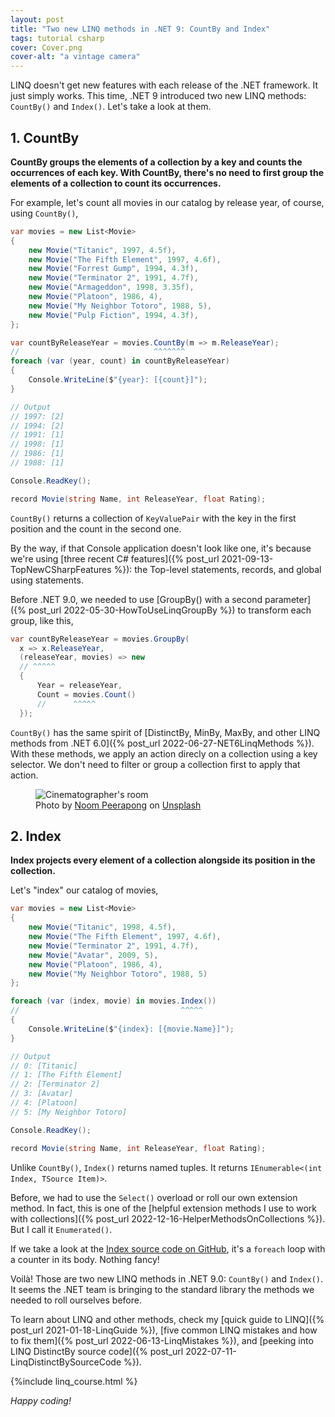 ```yaml
---
layout: post
title: "Two new LINQ methods in .NET 9: CountBy and Index"
tags: tutorial csharp
cover: Cover.png
cover-alt: "a vintage camera" 
---
```


LINQ doesn't get new features with each release of the .NET framework. It just simply works. This time, .NET 9 introduced two new LINQ methods: `CountBy()` and `Index()`. Let's take a look at them.

## 1. CountBy

**CountBy groups the elements of a collection by a key and counts the occurrences of each key. With CountBy, there's no need to first group the elements of a collection to count its occurrences.**

For example, let's count all movies in our catalog by release year, of course, using `CountBy()`,

```csharp
var movies = new List<Movie>
{
    new Movie("Titanic", 1997, 4.5f),
    new Movie("The Fifth Element", 1997, 4.6f),
    new Movie("Forrest Gump", 1994, 4.3f),
    new Movie("Terminator 2", 1991, 4.7f),
    new Movie("Armageddon", 1998, 3.35f),
    new Movie("Platoon", 1986, 4),
    new Movie("My Neighbor Totoro", 1988, 5),
    new Movie("Pulp Fiction", 1994, 4.3f),
};

var countByReleaseYear = movies.CountBy(m => m.ReleaseYear);
//                              ^^^^^^^
foreach (var (year, count) in countByReleaseYear)
{
    Console.WriteLine($"{year}: [{count}]");
}

// Output
// 1997: [2]
// 1994: [2]
// 1991: [1]
// 1998: [1]
// 1986: [1]
// 1988: [1]

Console.ReadKey();

record Movie(string Name, int ReleaseYear, float Rating);
```

`CountBy()` returns a collection of `KeyValuePair` with the key in the first position and the count in the second one.

By the way, if that Console application doesn't look like one, it's because we're using [three recent C# features]({% post_url 2021-09-13-TopNewCSharpFeatures %}): the Top-level statements, records, and global using statements.

Before .NET 9.0, we needed to use [GroupBy() with a second parameter]({% post_url 2022-05-30-HowToUseLinqGroupBy %}) to transform each group, like this,

```csharp
var countByReleaseYear = movies.GroupBy(
  x => x.ReleaseYear,
  (releaseYear, movies) => new
  // ^^^^^
  {
      Year = releaseYear,
      Count = movies.Count()
      //      ^^^^^
  });
```

`CountBy()` has the same spirit of [DistinctBy, MinBy, MaxBy, and other LINQ methods from .NET 6.0]({% post_url 2022-06-27-NET6LinqMethods %}). With these methods, we apply an action direcly on a collection using a key selector. We don't need to filter or group a collection first to apply that action.

<figure>
<img src="https://images.unsplash.com/photo-1440404653325-ab127d49abc1?crop=entropy&cs=tinysrgb&fit=crop&fm=jpg&h=400&ixid=MnwxfDB8MXxyYW5kb218MHx8fHx8fHx8MTcxMDk3NzY4Mw&ixlib=rb-4.0.3&q=80&w=600" alt="Cinematographer's room">

<figcaption>Photo by <a href="https://unsplash.com/@imnoom?utm_content=creditCopyText&utm_medium=referral&utm_source=unsplash">Noom Peerapong</a> on <a href="https://unsplash.com/photos/two-reels-2uwFEAGUm6E?utm_content=creditCopyText&utm_medium=referral&utm_source=unsplash">Unsplash</a></figcaption>
</figure>

## 2. Index

**Index projects every element of a collection alongside its position in the collection.**

Let's "index" our catalog of movies,

```csharp
var movies = new List<Movie>
{
    new Movie("Titanic", 1998, 4.5f),
    new Movie("The Fifth Element", 1997, 4.6f),
    new Movie("Terminator 2", 1991, 4.7f),
    new Movie("Avatar", 2009, 5),
    new Movie("Platoon", 1986, 4),
    new Movie("My Neighbor Totoro", 1988, 5)
};

foreach (var (index, movie) in movies.Index())
//                                    ^^^^^
{
    Console.WriteLine($"{index}: [{movie.Name}]");
}

// Output
// 0: [Titanic]
// 1: [The Fifth Element]
// 2: [Terminator 2]
// 3: [Avatar]
// 4: [Platoon]
// 5: [My Neighbor Totoro]

Console.ReadKey();

record Movie(string Name, int ReleaseYear, float Rating);
```

Unlike `CountBy()`, `Index()` returns named tuples. It returns `IEnumerable<(int Index, TSource Item)>`.

Before, we had to use the `Select()` overload or roll our own extension method. In fact, this is one of the [helpful extension methods I use to work with collections]({% post_url 2022-12-16-HelperMethodsOnCollections %}). But I call it `Enumerated()`.

If we take a look at the [Index source code on GitHub](https://github.com/dotnet/runtime/blob/main/src/libraries/System.Linq/src/System/Linq/Index.cs), it's a `foreach` loop with a counter in its body. Nothing fancy!

Voilà! Those are two new LINQ methods in .NET 9.0: `CountBy()` and `Index()`. It seems the .NET team is bringing to the standard library the methods we needed to roll ourselves before.

To learn about LINQ and other methods, check my [quick guide to LINQ]({% post_url 2021-01-18-LinqGuide %}), [five common LINQ mistakes and how to fix them]({% post_url 2022-06-13-LinqMistakes %}), and [peeking into LINQ DistinctBy source code]({% post_url 2022-07-11-LinqDistinctBySourceCode %}).

{%include linq_course.html %}

_Happy coding!_